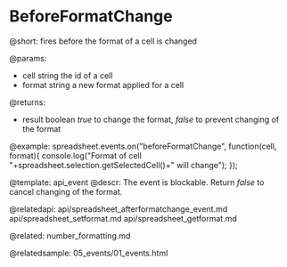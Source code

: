 BeforeFormatChange
=====================

@short: fires before the format of a cell is changed
	
@params:
- cell		string		the id of a cell 
- format 	string		a new format applied for a cell

@returns:
- result		boolean		<i>true</i> to change the format, <i>false</i> to prevent changing of the format

@example:
spreadsheet.events.on("beforeFormatChange", function(cell, format){
 console.log("Format of cell "+spreadsheet.selection.getSelectedCell()+" will change");
});


@template:	api_event
@descr:
The event is blockable. Return *false* to cancel changing of the format.


@relatedapi:
api/spreadsheet_afterformatchange_event.md
api/spreadsheet_setformat.md
api/spreadsheet_getformat.md
	
@related:
number_formatting.md

@relatedsample:
05_events/01_events.html
    
